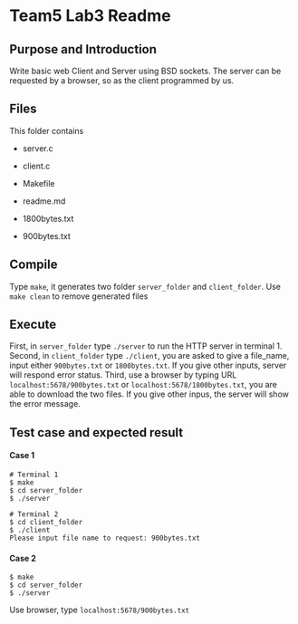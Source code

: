 # Team5 Lab3 Readme

## Purpose and Introduction
Write basic web Client and Server using BSD sockets.
The server can be requested by a browser, so as the client programmed by us.

## Files
This folder contains
* server.c
* client.c
* Makefile

* readme.md
* 1800bytes.txt
* 900bytes.txt

## Compile
Type `make`, it generates two folder `server_folder` and `client_folder`.
Use `make clean` to remove generated files

## Execute
First, in `server_folder` type `./server` to run the HTTP server in terminal 1.
Second, in `client_folder` type `./client`, you are asked to give a file_name, input either `900bytes.txt` or `1800bytes.txt`.  If you give other inputs, server will respond error status.
Third, use a browser by typing URL `localhost:5678/900bytes.txt` or `localhost:5678/1800bytes.txt`, you are able to download the two files.  If you give other inpus, the server will show the error message.

## Test case and expected result
#### Case 1
```
# Terminal 1
$ make
$ cd server_folder
$ ./server

# Terminal 2
$ cd client_folder
$ ./client
Please input file name to request: 900bytes.txt
```

#### Case 2
```
$ make
$ cd server_folder
$ ./server
```
Use browser, type `localhost:5678/900bytes.txt`
